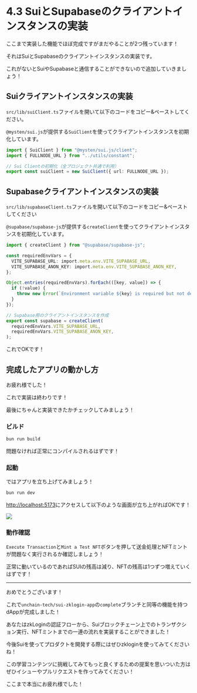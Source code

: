 # 4.3 SuiとSupabaseのクライアントインスタンスの実装

ここまで実装した機能でほぼ完成ですがまだやることが2つ残っています！

それはSuiとSupabaseのクライアントインスタンスの実装です。

これがないとSuiやSupabaseと通信することができないので追加していきましょう！

## Suiクライアントインスタンスの実装

`src/lib/suiClient.ts`ファイルを開いて以下のコードをコピー&ペーストしてください。

`@mysten/sui.js`が提供する`SuiClient`を使ってクライアントインスタンスを初期化しています。

```ts
import { SuiClient } from "@mysten/sui.js/client";
import { FULLNODE_URL } from "../utils/constant";

// Sui Clientの初期化（全プロジェクト共通で利用）
export const suiClient = new SuiClient({ url: FULLNODE_URL });
```

## Supabaseクライアントインスタンスの実装

`src/lib/supabaseClient.ts`ファイルを開いて以下のコードをコピー&ペーストしてください

`@supabase/supabase-js`が提供する`createClient`を使ってクライアントインスタンスを初期化しています。

```ts
import { createClient } from "@supabase/supabase-js";

const requiredEnvVars = {
  VITE_SUPABASE_URL: import.meta.env.VITE_SUPABASE_URL,
  VITE_SUPABASE_ANON_KEY: import.meta.env.VITE_SUPABASE_ANON_KEY,
};

Object.entries(requiredEnvVars).forEach(([key, value]) => {
  if (!value) {
    throw new Error(`Environment variable ${key} is required but not defined`);
  }
});

// Supabase用のクライアントインスタンスを作成
export const supabase = createClient(
  requiredEnvVars.VITE_SUPABASE_URL,
  requiredEnvVars.VITE_SUPABASE_ANON_KEY,
);
```

これでOKです！

## 完成したアプリの動かし方

お疲れ様でした！

これで実装は終わりです！

最後にちゃんと実装できたかチェックしてみましょう！

### ビルド

```bash
bun run build
```

問題なければ正常にコンパイルされるはずです！

### 起動

ではアプリを立ち上げてみましょう！

```bash
bun run dev
```

[http://localhost:5173](http://localhost:5173)にアクセスして以下のような画面が立ち上がればOKです！

![](/images/Sui-zklogin/section-0/0.png)

### 動作確認

`Execute Transaction`と`Mint a Test NFT`ボタンを押して送金処理とNFTミントが問題なく実行されるか確認しましょう！

正常に動いているのであればSUIの残高は減り、NFTの残高は1つずつ増えていくはずです！

---

おめでとうございます！

これで`unchain-tech/sui-zklogin-app`の`complete`ブランチと同等の機能を持つdAppが完成しました！

あなたはzkLoginの認証フローから、Suiブロックチェーン上でのトランザクション実行、NFTミントまでの一連の流れを実装することができました！

今後Suiを使ってプロダクトを開発する際にはぜひzkloginを使ってみてくださいね！ 

この学習コンテンツに挑戦してみてもっと良くするための提案を思いついた方はぜひイシューやプルリクエストを作ってみてください！

ここまで本当にお疲れ様でした！
